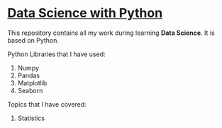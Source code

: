 # [Data Science with Python](https://github.com/SyedaAnoosha/Data-Science-with-Python)

This repository contains all my work during learning <b>Data Science</b>. It is based on Python.  

Python Libraries that I have used:
1. Numpy
2. Pandas
3. Matplotlib
4. Seaborn

Topics that I have covered:
1. Statistics